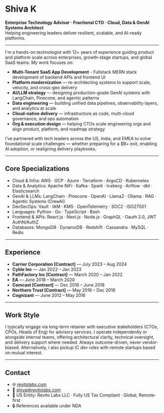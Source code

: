 # Shiva K

**Enterprise Technology Advisor · Fractional CTO · Cloud, Data & GenAI Systems Architect**  
Helping engineering leaders deliver resilient, scalable, and AI-ready platforms.

---

I'm a hands-on technologist with 12+ years of experience guiding product and platform scale across enterprises, growth-stage startups, and global SaaS teams. My work focuses on:

- **Multi-Tenant SaaS App Development** - Fullstack MERN stack development of backend APIs and frontend UI
- **Platform modernization** — re-architecting systems to support scale, velocity, and cross-geo delivery  
- **AI/LLM strategy** — designing production-grade GenAI systems with LangChain, Pinecone, and agentic patterns  
- **Data engineering** — building unified data pipelines, observability layers, and analytics at scale  
- **Cloud-native delivery** — infrastructure as code, multi-cloud governance, and ops automation  
- **Org & execution design** — helping CTOs scale engineering orgs and align product, platform, and roadmap strategy

I’ve partnered with tech leaders across the US, India, and EMEA to solve foundational scale challenges — whether preparing for a $B+ exit, enabling AI adoption, or realigning delivery playbooks.

---

## Core Specializations

- Cloud & Infra: AWS · GCP · Azure · Terraform · ArgoCD · Kubernetes 
- Data & Analytics: Apache NiFi · Kafka · Spark · Iceberg · Airflow · dbt · Elasticsearch 
- GenAI & LLMs: LangChain · Pinecone · OpenAI · Llama2 · Ollama · RAG · Agentic Systems (CrewAI) 
- DevSecOps: Vault · IAM · KMS · OpenTelemetry · SOC2 · ISO27001 
- Languages: Python · Go · TypeScript · Bash 
- Frontend & APIs: React.js · Next.js · Node.js · GraphQL · Oauth 2.0, JWT AuthN/AuthZ 
- Databases: MongoDB · DynamoDB · Redshift · Cassandra · MySQL · Redis 

---

## Experience

- **Carrier Corporation [Contract]** — July 2023 – Aug 2024  
- **Cyble Inc** — Jan 2022 – Jan 2023  
- **PathFactory Inc [Contract]** — March 2020 – Jan 2022  
- **EA** — June 2018 – March 2020  
- **Comcast [Contract]** — Dec 2016 – June 2018  
- **Northern Trust [Contract]** — May 2016 – Dec 2016  
- **Cognizant** — June 2012 – May 2016  

---

## Work Style

I typically engage via long-term retainer with executive stakeholders (CTOs, CPOs, Heads of Eng) for advisory services. I operate independently or alongside internal teams, offering architectural clarity, technical oversight, and delivery support where needed. Always outcome-driven, never vendor-biased. Alternatively, i also pickup IC dev roles with remote startups based on mutual interest.

---

## Contact

- 🌐 [revitolabs.com](https://revitolabs.com)  
- 📧 shiva@revitolabs.com  
- 🏢 US Entity: Revito Labs LLC · Fully US Tax Compliant · Global, Remote-first  
- 🔒 References available under NDA  
